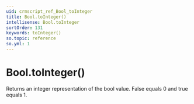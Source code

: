 ```yaml
---
uid: crmscript_ref_Bool_toInteger
title: Bool.toInteger()
intellisense: Bool.toInteger
sortOrder: 131
keywords: toInteger()
so.topic: reference
so.yml: 1
---
```


# Bool.toInteger()

Returns an integer representation of the bool value. False equals 0 and true equals 1.
